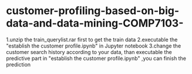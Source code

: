 # customer-profiling-based-on-big-data-and-data-mining-COMP7103-

1.unzip the train_querylist.rar first to get the train data
2.executable the "establish the customer profile.ipynb" in Jupyter notebook 
3.change the customer search history according to your data, than executable the predictive part in "establish the customer profile.ipynb" ,you can finish the prediction
